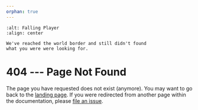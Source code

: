 ```yaml
---
orphan: true
---
```


```{figure} ./_static/404.jpg
:alt: Falling Player
:align: center

We've reached the world border and still didn't found
what you were were looking for.
```

# 404 --- Page Not Found

The page you have requested does not exist (anymore). You may want to go back to the
[landing page](./index.md). If you were redirected from another page within the
documentation, please [file an issue](https://github.com/bedrock-ws/bedrockpy/issues/new?assignees=&labels=documentation&projects=&template=%F0%9F%93%96-documentation.md&title=%5B%F0%9F%93%96+Docs%5D%3A+).
